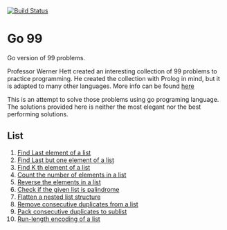 [![Build Status](https://travis-ci.org/thomasabraham/go99.svg?branch=master)](https://travis-ci.org/thomasabraham/go99)

# Go 99
Go version of 99 problems.

Professor Werner Hett created an interesting collection of 99 problems to practice programming. He created the collection with Prolog in mind, but it is adapted to many other languages. More info can be found [here](https://sites.google.com/site/prologsite/prolog-problems)

This is an attempt to solve those problems using go programing language.
The solutions provided here is neither the most elegant nor the best performing solutions. 

## List

1. [Find Last element of a list](list/p01.go)
2. [Find Last but one element of a list](list/p02.go)
3. [Find K th element of a list](list/p03.go)
4. [Count the number of elements in a list](list/p04.go)
5. [Reverse the elements in a list](list/p05.go)
6. [Check if the given list is palindrome](list/p06.go)
7. [Flatten a nested list structure](list/p07.go)
8. [Remove consecutive duplicates from a list](list/p08.go)
9. [Pack consecutive duplicates to sublist](list/p09.go)
10. [Run-length encoding of a list](list/p10.go)

